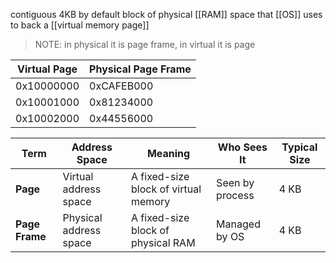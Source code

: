 contiguous 4KB by default block of physical [[RAM]] space that [[OS]] uses to back a [[virtual memory page]]

> NOTE: in physical it is page frame, in virtual it is page

| **Virtual Page** | **Physical Page Frame** |
| ---------------- | ----------------------- |
| 0x10000000       | 0xCAFEB000              |
| 0x10001000       | 0x81234000              |
| 0x10002000       | 0x44556000              |

| **Term**       | **Address Space**      | **Meaning**                          | **Who Sees It** | **Typical Size** |
| -------------- | ---------------------- | ------------------------------------ | --------------- | ---------------- |
| **Page**       | Virtual address space  | A fixed-size block of virtual memory | Seen by process | 4 KB             |
| **Page Frame** | Physical address space | A fixed-size block of physical RAM   | Managed by OS   | 4 KB             |